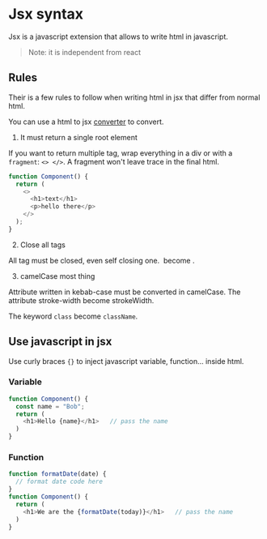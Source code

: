 # Jsx syntax

Jsx is a javascript extension that allows to write html in javascript.

>Note: it is independent from react

## Rules

Their is a few rules to follow when writing html in jsx that differ from
normal html.

You can use a html to jsx [converter](https://transform.tools/html-to-jsx) to convert.

1. It must return a single root element

  If you want to return multiple tag, wrap everything in a div or with
  a `fragment`: `<> </>`.  A fragment won't leave trace in the final html.

  ```javascript
  function Component() {
    return (
      <>
        <h1>text</h1>
        <p>hello there</p>
      </>
    );
  }
  ```
2. Close all tags
  
  All tag must be closed, even self closing one.
  <img> become <img />.

3. camelCase most thing

  Attribute written in kebab-case must be converted in camelCase.
  The attribute stroke-width become strokeWidth.

  The keyword `class` become `className`.

## Use javascript in jsx

Use curly braces `{}` to inject javascript variable, function... inside
html.

### Variable

```javascript
function Component() {
  const name = "Bob";
  return (
    <h1>Hello {name}</h1>   // pass the name
  )
}
```

### Function

```javascript
function formatDate(date) {
  // format date code here
}
function Component() {
  return (
    <h1>We are the {formatDate(today)}</h1>   // pass the name
  )
}
```
